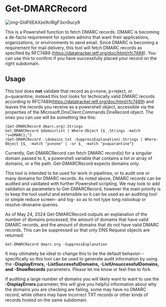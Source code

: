 # Get-DMARCRecord

![img-GIdF6EAXze9clRgF3xn9ucy9](https://github.com/Cyber-Jacob/Get-DMARCRecord/assets/88467147/e86ea27a-6887-4c7d-b138-4e8d6ceb8507)

This is a Powershell function to fetch DMARC records. DMARC is becoming a de-facto requirement for system admins that want their applications, organizations, or environments to send email. Since DMARC is becoming a requirement for mail delivery, this tool will fetch DMARC records as specified by RFC7489 (https://datatracker.ietf.org/doc/html/rfc7489). You can use this to confirm if you have successfully placed your record on the right subdomain. 


## Usage
This tool does **not** validate that record as p=none, p=reject, or p=quarantine; instead this tool looks for technically valid DMARC records according to RFC7489(https://datatracker.ietf.org/doc/html/rfc7489) and leaves the records you receive as a powershell object, accessible via the properties of the Microsoft.DnsClient.Commands.DnsRecord object. The ones you can use will be something like this:
```
(Get-DMARCRecord dmarc.org).Strings
Get-DMARCRecord $domainlist | Where-Object {$_.Strings -match "v=DMARC1;"}
(Get-DMARCRecord .\domains.txt -SuppressExplanation).Strings | Where-Object {$_ -match "p=none" | -or $_ -match "p=quarantine"}
```

Currently, Get-DMARCRecord can fetch DMARC record(s) for a singular domain passed to it, a powershell variable that contains a list or array of domains, or a file path. Get-DMARCRecord expects domains only.

This tool is intended to be used for work in pipelines, or to audit one or many domains for DMARC records. As noted above, DMARC records can be audited and validated with further Powershell scripting. We may look to add validation as parameters to Get-DMARCRecord, however the main priority is to keep the tool useful and extensible so it can be used as an auditing tool or simple reduce screen- and log- so as to not type long nslookup or resolve-dnsname queries.

As of May 24, 2024 Get-DMARCRecord outputs an explanation of the number of domains processed, the amount of domains that have valid DMARC records, and the amount of domains that do not have valid DMARC records.
This can be suppressed so that only DNS Request objects are returned:
```
Get-DMARCRecord dmarc.org -SuppressExplanation
```
It may ultimately be ideal to change this to be the default behavior-- specifically so this tool can be used to generate audit information by using the **-DisplayErrors, -ListSuccessfulDomains, -ListUnsuccessfulDomains, and -ShowRecords** parameters. Please let me know or feel free to fork.

If auditing a large number of domains you will likely want to want to use the **-DisplayErrors** parameter, this will give you helpful information about why the domains you are checking are failing, some may have no DMARC record, while others may have incorrect TXT records or other kinds of records hosted on the same subdomain.

